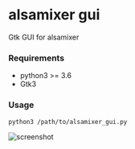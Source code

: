 # alsamixer gui
Gtk GUI for alsamixer

### Requirements
- python3 >= 3.6
- Gtk3

### Usage

```python3 /path/to/alsamixer_gui.py```

![screenshot](https://raw.githubusercontent.com/Axel-Erfurt/alsamixer_gui/main/amixergui.png)
